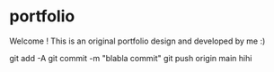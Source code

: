 # portfolio

Welcome ! This is an original portfolio design and developed by me :)

git add -A
git commit -m "blabla commit"
git push origin main hihi